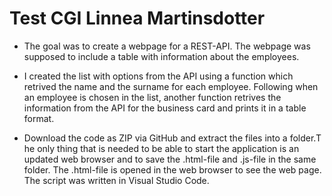 # Test CGI Linnea Martinsdotter
 
* The goal was to create a webpage for a REST-API. The webpage was supposed to include a table with information about the employees.

* I created the list with options from the API using a function which retrived the name and the surname for each employee. Following when an employee is chosen in the list, another function retrives the information from the API for the business card and prints it in a table format.

* Download the code as ZIP via GitHub and extract the files into a folder.T he only thing that is needed to be able to start the application is an updated web browser and to save the .html-file and .js-file in the same folder. The .html-file is opened in the web browser to see the web page. The script was written in Visual Studio Code.
